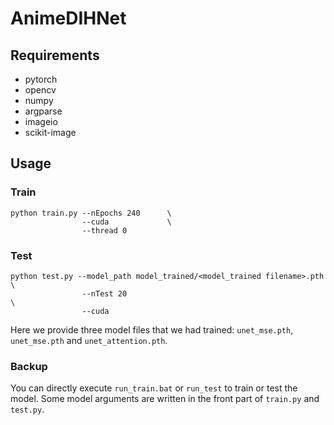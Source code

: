 # AnimeDIHNet

## Requirements
- pytorch
- opencv
- numpy
- argparse
- imageio
- scikit-image

## Usage
### Train
```
python train.py --nEpochs 240      \
                --cuda             \ 
                --thread 0
```
### Test
```
python test.py --model_path model_trained/<model_trained filename>.pth  \
                --nTest 20                                               \
                --cuda
```
Here we provide three model files that we had trained: `unet_mse.pth`, `unet_mse.pth` and `unet_attention.pth`.

### Backup
You can directly execute `run_train.bat` or `run_test` to train or test the model. Some model arguments are written in the front part of `train.py` and `test.py`.

